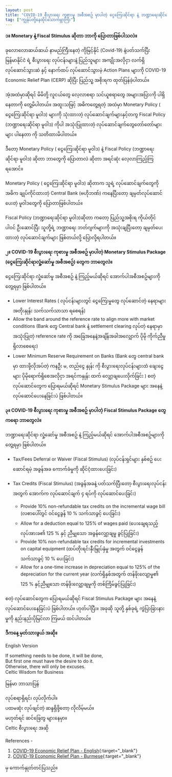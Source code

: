 ```yaml
---
layout: post
title: "COVID-19 စီးပွားရေး ကုစားမှု အစီအစဥ် မှာပါတဲ့ ငွေကြေးဆိုင်ရာ နဲ့ ဘဏ္ဍာရေးဆိုင်ရာ လှုံ့ဆော်မှု အစီအစဥ်များ - Monetary and Fiscal Stimulus Package in Covid-19 Economics Relief Plans"
tag: ["ကျွန်ုပ်တို့နေထိုင်သောကမ္ဘာကြီး"]
---
```


**၁။ Monetary နဲ့ Fiscal Stimulus ဆိုတာ ဘာကို ပြောတာဖြစ်ပါသလဲ။**

ခုလောလောဆယ်ဆယ် နာမည်ကြီးနေတဲ့ ကိုမြင့်နိုင် (Covid-19) နဲ့ပတ်သက်ပြီး မြန်မာနိုင်ငံ ရဲ့ စီးပွားရေး လုပ်ငန်းများနဲ့ ပြည်သူများ အကျိုးအလိုငှာ လက်ရှိ လုပ်ဆောင်သွားဆဲ နှင့် နောက်ထပ် လုပ်ဆောင်သွားမဲ့ Action Plans များကို COVID-19 Economic Relief Plan (CERP) ဆိုပြီး ပြည်သူ့ အစိုးရက ထုတ်ပြန်ခဲ့ပါတယ်။

အဲ့အထဲမှာဆိုရင် မိမိတို့ လူငယ်တွေ လေ့လာစရာ သင်ယူစရာတွေ အများအပြားကို ပါရှိနေတာကို တွေ့မိပါတယ်။ အထူးသဖြင့် အဓိကတွေ့ရတဲ့ အထဲမှာ Monetary Policy ( ငွေကြေးဆိုင်ရာ မူဝါဒ) များကို သုံးထားတဲ့ လုပ်ဆောင်ချက်များနှင့်တကွ Fiscal Policy (ဘဏ္ဍာရေးဆိုင်ရာ မူဝါဒ) ကိုပါ အသုံးပြုထားတဲ့ လုပ်ဆောင်ချက်တွေတော်တော်များများ ပါနေတာ ကို သတိထားမိပါတယ်။
<!-- more -->

ဒီတော့ Monetary Policy ( ငွေကြေးဆိုင်ရာ မူဝါဒ) နဲ့ Fiscal Policy (ဘဏ္ဍာရေးဆိုင်ရာ မူဝါဒ) ဆိုတာ ဘာတွေကို ပြောတာလဲ ဆိုတာ အရင်ဆုံး လေ့လာကြည့်ကြရအောင်။

Monetary Policy ( ငွေကြေးဆိုင်ရာ မူဝါဒ) ဆိုတာက သူရဲ့ လုပ်ဆောင်ချက်တွေကို အဓိက ချုပ်ကိုင်ထားတဲ့ Central Bank (ဗဟိုဘဏ်) ကနေပြီးတော့ ချမှတ်လုပ်ဆောင်ပေးတဲ့ မူဝါဒတွေကို ပြောတာဖြစ်ပါတယ်။

Fiscal Policy (ဘဏ္ဍာရေးဆိုင်ရာ မူဝါဒ)ဆိုတာ ကတော့ ပြည်သူ့အစိုးရ ကိုယ်တိုင် ပါဝင် ဦးဆောင်ပြီး သူတို့ရဲ့ ဘဏ္ဍာရေး ဘတ်ဂျက်များကို အသုံးချပြီးတော့ ချမှတ်ပေးထားတဲ့ လုပ်ဆောင်ချက်များ ဖြစ်တယ်လို့ ပြောလို့ရပါတယ်။


**၂။ COVID-19 စီးပွားရေး ကုစားမှု အစီအစဥ် မှာပါတဲ့ Monetary Stimulus Package (ငွေကြေးဆိုင်ရာလှုံ့ဆော်မှု အစီအစဥ်) တွေက ဘာတွေလဲ။**

ငွေကြေးဆိုင်ရာ လှုံ့ဆော်မှု အစီအစဥ် နဲ့ ကြည့်မယ်ဆိုရင် အောက်ပါအစီအစဥ်များကို တွေ့ရမှာ ဖြစ်ပါတယ်။
- Lower Interest Rates ( လုပ်ငန်းများတွင် ငွေကြေးမှုတွေ လုပ်ဆောင်တဲ့ နေရာများ အတိုးနှုန်း သက်သက်သာသာ ရစေရန်)
- Allow the band around the reference rate to align more with market conditions (Bank တွေ Central bank နဲ့ settlement clearing လုပ်တဲ့ နေရာမှာ အသုံးပြုတဲ့ reference rate ကို အခြေအနေနဲ့အချိန်အခါအလျှောက် ပိုမို ကိုက်ညီမှု ရှိလာစေရေး)
- Lower Minimum Reserve Requirement on Banks (Bank တွေ central bank မှာ ထားဖို့လိုအပ်တဲ့ ကနဦး မ, တည်ငွေ နှုန်း ကို စီးပွားရေးလုပ်ငန်းများထံ ချေးငွေ များ ပိုမိုရောက်ရှိစေအလိုငှာ အရင်ကနှုန်း ထက် လျှော့ချပေးလိုက်ခြင်း ) စတဲ့ လုပ်ဆောင်တွေက ပြောရမယ်ဆိုရင် Monetary Stimulus Package များ အနေနဲ့ လုပ်ဆောင်ပေးနေခြင်းပဲ ဖြစ်ပါတယ်။

**၃။ COVID-19 စီးပွားရေး ကုစားမှု အစီအစဥ် မှာပါတဲ့ Fiscal Stimulus Package တွေကရော ဘာတွေလဲ။**

ဘဏ္ဍာရေးဆိုင်ရာ လှုံ့ဆော်မှု အစီအစဥ် နဲ့ ကြည့်မယ်ဆိုရင် အောက်ပါအစီအစဥ်များကို တွေ့ရမှာ ဖြစ်ပါတယ်။
- Tax/Fees Deferral or Waiver (Fiscal Stimulus) (လုပ်ငန်းရှင်များ နှစ်စဥ် ပေးဆောင်ရမဲ့ အခွန်အခ ကောက်ခံမှုကို ဆိုင်ငံ့ထားပေးခြင်း)
- Tax Credits (Fiscal Stimulus) (အခွန်အခနဲ့ ပတ်သက်ပြီးတော့ စီးပွားရေးလုပ်ငန်းအတွက် အောက်က လုပ်ဆောင်ချက် ၄ ရပ်ကို လုပ်ဆောင်ပေးခြင်း)

    * Provide 10% non-refundable tax credits on the incremental wage bill (လစာပေါ်တွင် ဝင်ငွေခွန် 10 % သက်သာခွင့် ပေးခြင်း)
    * Allow for a deduction equal to 125% of wages paid (ပေးချေရသည့် လုပ်အားခ၏ 125 % နှင့် ညီမျှသော အခွန်လျှော့ချမှု ခွင့်ပြုခြင်း)
    * Provide 10% non-refundable tax credits for incremental investments on capital equipment (ထပ်တိုးရင်းနှီးမြှုပ်နှံမှု အတွက် ဝင်ငွေခွန် သက်သာခွင့် 10 % ပေးခြင်း)
    * Allow for a one-time increase in depreciation equal to 125% of the depreciation for the current year (လက်ရှိနှစ်အတွက် တန်ဖိုးလျော့မှု၏ 125 % နှင့်ညီမျှသော တန်ဖိုးလျှော့ချမှုကို တစ်ကြိမ်ခွင့်ပြုခြင်း)

စတဲ့ လုပ်ဆောင်တွေက ပြောရမယ်ဆိုရင် Fiscal Stimulus Package များ အနေနဲ့ လုပ်ဆောင်ပေးနေခြင်းပဲ ဖြစ်ပါတယ်။
ဟုတ်ပါပြီး။ အခုဆို သူတို့ နှစ်ခုရဲ့ ကွဲပြာခြားနားမှုကို နည်းနည်းပိုမြင်လာ ကြမယ် ထင်ပါတယ်။

**ဒီကနေ့ မှတ်သားဖွယ် အဆို။**

English Version

If something needs to be done, it will be done,<br />
But first one must have the desire to do it.<br />
Otherwise, there will only be excuses.<br />
Celtic Wisdom for Business

မြန်မာ ဘာသာပြန်

လုပ်စရာရှိရင်၊ လုပ်လိုက်ပါ။<br />
ပထမဆုံး လုပ်ချင်တဲ့ ဆန္ဒရှိဖို့တော့ လိုလိမ့်မယ်။<br />
မဟုတ်ရင် ဆင်ခြေတွ များနေမှာ။<br />
Celtic စီးပွားရေး အဆို

References -
1. [COVID-19 Economic Relief Plan - English](https://drive.google.com/file/d/1G2VkkkYcPmwGtDzFUhCT2o-XMD28iiJs/view){:target="_blank"}
2. [COVID-19 Economic Relief Plan - Burmese](https://drive.google.com/file/d/12iIXLelUToqgdkKcVJQaGDR4KliUxUZc/view){:target="_blank"}

မှ ကောက်နှုတ်တင်ပြသည်။
